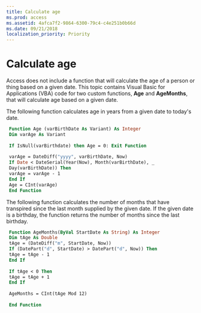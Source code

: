 ```yaml
---
title: Calculate age
ms.prod: access
ms.assetid: 4afca7f2-9864-6300-79c4-c4e251b0b66d
ms.date: 09/21/2018
localization_priority: Priority
---
```



# Calculate age

Access does not include a function that will calculate the age of a person or thing based on a given date. This topic contains Visual Basic for Applications (VBA) code for two custom functions, **Age** and **AgeMonths**, that will calculate age based on a given date.

The following function calculates age in years from a given date to today's date.

```vb
 Function Age (varBirthDate As Variant) As Integer 
 Dim varAge As Variant 
 
 If IsNull(varBirthdate) then Age = 0: Exit Function 
 
 varAge = DateDiff("yyyy", varBirthDate, Now) 
 If Date < DateSerial(Year(Now), Month(varBirthDate), _ 
 Day(varBirthDate)) Then 
 varAge = varAge - 1 
 End If 
 Age = CInt(varAge) 
 End Function
```

The following function calculates the number of months that have transpired since the last month supplied by the given date. If the given date is a birthday, the function returns the number of months since the last birthday.

```vb
 Function AgeMonths(ByVal StartDate As String) As Integer 
 Dim tAge As Double 
 tAge = (DateDiff("m", StartDate, Now)) 
 If (DatePart("d", StartDate) > DatePart("d", Now)) Then 
 tAge = tAge - 1 
 End If 
 
 If tAge < 0 Then 
 tAge = tAge + 1 
 End If 
 
 AgeMonths = CInt(tAge Mod 12) 
 
 End Function
```


